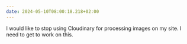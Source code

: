```yaml
---
date: 2024-05-10T08:00:18.218+02:00
---
```


I would like to stop using Cloudinary for processing images on my site. I need to get to work on this.

